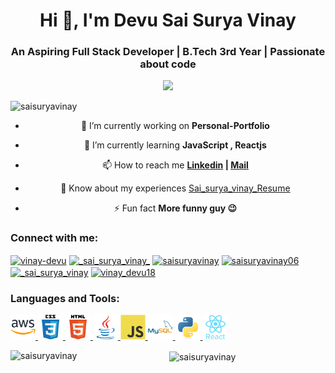 <center>
<h1 align="center">Hi 👋, I'm Devu Sai Surya Vinay</h1>
<h3 align="center">An Aspiring Full Stack Developer | B.Tech 3rd Year | Passionate about code</h3>
<img align"center" alt"coding" width="400" src="https://media.tenor.com/-UygBh3nnfEAAAAC/coding.gif">

<p align="left"> <img src="https://komarev.com/ghpvc/?username=saisuryavinay&label=Profile%20views&color=0e75b6&style=flat" alt="saisuryavinay" /> </p>

- 🔭 I’m currently working on **Personal-Portfolio**

- 🌱 I’m currently learning **JavaScript , Reactjs**

- 📫 How to reach me **[Linkedin](https://www.linkedin.com/in/vinay-devu/) | [Mail](saisuryavinay06@gmail.com)**

- 📄 Know about my experiences [Sai_surya_vinay_Resume](https://drive.google.com/file/d/1iKAdKkdBbI6pu50uvn1bn06sg0m38H3o/view?usp=sharing)

- ⚡ Fun fact **More funny guy 😉**

<h3 align="left">Connect with me:</h3>
<p align="left">
<a href="https://linkedin.com/in/vinay-devu" target="blank"><img align="center" src="https://raw.githubusercontent.com/rahuldkjain/github-profile-readme-generator/master/src/images/icons/Social/linked-in-alt.svg" alt="vinay-devu" height="30" width="40" /></a>
<a href="https://instagram.com/_sai_surya_vinay_" target="blank"><img align="center" src="https://raw.githubusercontent.com/rahuldkjain/github-profile-readme-generator/master/src/images/icons/Social/instagram.svg" alt="_sai_surya_vinay_" height="30" width="40" /></a>
<a href="https://www.codechef.com/users/saisuryavinay" target="blank"><img align="center" src="https://cdn.jsdelivr.net/npm/simple-icons@3.1.0/icons/codechef.svg" alt="saisuryavinay" height="30" width="40" /></a>
<a href="https://www.hackerrank.com/saisuryavinay06" target="blank"><img align="center" src="https://raw.githubusercontent.com/rahuldkjain/github-profile-readme-generator/master/src/images/icons/Social/hackerrank.svg" alt="saisuryavinay06" height="30" width="40" /></a>
<a href="https://www.leetcode.com/_sai_surya_vinay" target="blank"><img align="center" src="https://raw.githubusercontent.com/rahuldkjain/github-profile-readme-generator/master/src/images/icons/Social/leet-code.svg" alt="_sai_surya_vinay" height="30" width="40" /></a>
<a href="https://auth.geeksforgeeks.org/user/vinay_devu18" target="blank"><img align="center" src="https://raw.githubusercontent.com/rahuldkjain/github-profile-readme-generator/master/src/images/icons/Social/geeks-for-geeks.svg" alt="vinay_devu18" height="30" width="40" /></a>
</p>

<h3 align="left">Languages and Tools:</h3>
<p align="left"> <a href="https://aws.amazon.com" target="_blank" rel="noreferrer"> <img src="https://raw.githubusercontent.com/devicons/devicon/master/icons/amazonwebservices/amazonwebservices-original-wordmark.svg" alt="aws" width="40" height="40"/> </a> <a href="https://www.w3schools.com/css/" target="_blank" rel="noreferrer"> <img src="https://raw.githubusercontent.com/devicons/devicon/master/icons/css3/css3-original-wordmark.svg" alt="css3" width="40" height="40"/> </a> <a href="https://www.w3.org/html/" target="_blank" rel="noreferrer"> <img src="https://raw.githubusercontent.com/devicons/devicon/master/icons/html5/html5-original-wordmark.svg" alt="html5" width="40" height="40"/> </a> <a href="https://www.java.com" target="_blank" rel="noreferrer"> <img src="https://raw.githubusercontent.com/devicons/devicon/master/icons/java/java-original.svg" alt="java" width="40" height="40"/> </a> <a href="https://developer.mozilla.org/en-US/docs/Web/JavaScript" target="_blank" rel="noreferrer"> <img src="https://raw.githubusercontent.com/devicons/devicon/master/icons/javascript/javascript-original.svg" alt="javascript" width="40" height="40"/> </a> <a href="https://www.mysql.com/" target="_blank" rel="noreferrer"> <img src="https://raw.githubusercontent.com/devicons/devicon/master/icons/mysql/mysql-original-wordmark.svg" alt="mysql" width="40" height="40"/> </a> <a href="https://www.python.org" target="_blank" rel="noreferrer"> <img src="https://raw.githubusercontent.com/devicons/devicon/master/icons/python/python-original.svg" alt="python" width="40" height="40"/> </a> <a href="https://reactjs.org/" target="_blank" rel="noreferrer"> <img src="https://raw.githubusercontent.com/devicons/devicon/master/icons/react/react-original-wordmark.svg" alt="react" width="40" height="40"/> </a> </p>

<p><img align="left" src="https://github-readme-stats.vercel.app/api/top-langs?username=saisuryavinay&show_icons=true&locale=en&layout=compact" alt="saisuryavinay" /></p>

<p>&nbsp;<img align="center" src="https://github-readme-stats.vercel.app/api?username=saisuryavinay&show_icons=true&locale=en" alt="saisuryavinay" /></p>

</center>
